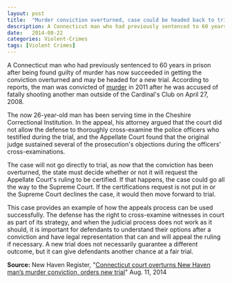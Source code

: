 ```yaml
---
layout: post
title:  "Murder conviction overturned, case could be headed back to trial"
description: A Connecticut man who had previously sentenced to 60 years in prison after being found guilty of murder has now succeeded in getting the conviction overturned and may be headed for a new trial. According to reports, the man was convicted of murder in 2011 after he was accused of fatally shooting another man outside of the Cardinal's Club on April 27, 2008.
date:   2014-08-22
categories: Violent-Crimes 
tags: [Violent Crimes]
---
```



<p>A Connecticut man who had previously sentenced to 60 years in prison after being found guilty of murder has now succeeded in getting the conviction overturned and may be headed for a new trial. According to reports, the man was convicted of <a href="/Violent-Crimes/">murder</a> in 2011 after he was accused of fatally shooting another man outside of the Cardinal's Club on April 27, 2008.</p><p>The now 26-year-old man has been serving time in the Cheshire Correctional Institution. In the appeal, his attorney argued that the court did not allow the defense to thoroughly cross-examine the police officers who testified during the trial, and the Appellate Court found that the original judge sustained several of the prosecution's objections during the officers' cross-examinations.</p> <p>The case will not go directly to trial, as now that the conviction has been overturned, the state must decide whether or not it will request the Appellate Court's ruling to be certified. If that happens, the case could go all the way to the Supreme Court. If the certifications request is not put in or the Supreme Court declines the case, it would then move forward to trial.</p><p>This case provides an example of how the appeals process can be used successfully. The defense has the right to cross-examine witnesses in court as part of its strategy, and when the judicial process does not work as it should, it is important for defendants to understand their options after a conviction and have legal representation that can and will appeal the ruling if necessary. A new trial does not necessarily guarantee a different outcome, but it can give defendants another chance at a fair trial.</p><p><b>Source:</b> New Haven Register, "<a href="http://www.nhregister.com/general-news/20140811/connecticut-court-overturns-new-haven-mans-murder-conviction-orders-new-trial" target="_blank">Connecticut court overturns New Haven man&rsquo;s murder conviction, orders new trial</a>" Aug. 11, 2014</p>